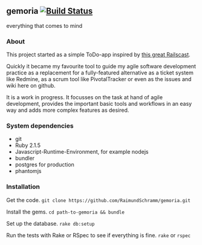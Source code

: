 ## gemoria [![Build Status](https://travis-ci.org/RaimundSchramm/gemoria.png?branch=master)](https://travis-ci.org/RaimundSchramm/gemoria)

everything that comes to mind

### About
This project started as a simple ToDo-app inspired by [this great Railscast](http://railscasts.com/episodes/136-jquery-ajax-revised).

Quickly it became my favourite tool to guide my agile software development practice as a replacement for a fully-featured alternative as a ticket system like Redmine, as a scrum tool like PivotalTracker or even as the issues and wiki here on github.

It is a work in progress. It focusses on the task at hand of agile development, provides the important basic tools and workflows in an easy way and adds more complex features as desired.

### System dependencies
- git
- Ruby 2.1.5
- Javascript-Runtime-Environment, for example nodejs
- bundler
- postgres for production
- phantomjs

### Installation
Get the code.
`git clone https://github.com/RaimundSchramm/gemoria.git`

Install the gems.
`cd path-to-gemoria && bundle`

Set up the database.
`rake db:setup`

Run the tests with Rake or RSpec to see if everything is fine.
`rake` or `rspec`
